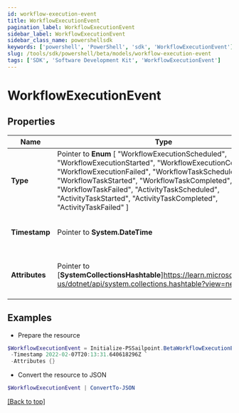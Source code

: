 ```yaml
---
id: workflow-execution-event
title: WorkflowExecutionEvent
pagination_label: WorkflowExecutionEvent
sidebar_label: WorkflowExecutionEvent
sidebar_class_name: powershellsdk
keywords: ['powershell', 'PowerShell', 'sdk', 'WorkflowExecutionEvent'] 
slug: /tools/sdk/powershell/beta/models/workflow-execution-event
tags: ['SDK', 'Software Development Kit', 'WorkflowExecutionEvent']
---
```



# WorkflowExecutionEvent

## Properties

Name | Type | Description | Notes
------------ | ------------- | ------------- | -------------
**Type** |  Pointer to  **Enum** [  "WorkflowExecutionScheduled",    "WorkflowExecutionStarted",    "WorkflowExecutionCompleted",    "WorkflowExecutionFailed",    "WorkflowTaskScheduled",    "WorkflowTaskStarted",    "WorkflowTaskCompleted",    "WorkflowTaskFailed",    "ActivityTaskScheduled",    "ActivityTaskStarted",    "ActivityTaskCompleted",    "ActivityTaskFailed" ] | The type of event | [optional] 
**Timestamp** |  Pointer to **System.DateTime** | The date-time when the event occurred | [optional] 
**Attributes** |  Pointer to [**SystemCollectionsHashtable**]https://learn.microsoft.com/en-us/dotnet/api/system.collections.hashtable?view=net-9.0 | Additional attributes associated with the event | [optional] 

## Examples

- Prepare the resource
```powershell
$WorkflowExecutionEvent = Initialize-PSSailpoint.BetaWorkflowExecutionEvent  -Type WorkflowTaskScheduled `
 -Timestamp 2022-02-07T20:13:31.640618296Z `
 -Attributes {}
```

- Convert the resource to JSON
```powershell
$WorkflowExecutionEvent | ConvertTo-JSON
```


[[Back to top]](#) 

